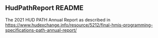 ## HudPathReport README

The 2021 HUD PATH Annual Report as described in
https://www.hudexchange.info/resource/5212/final-hmis-programming-specifications-path-annual-report/
